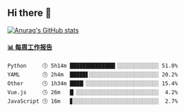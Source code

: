 ## Hi there 👋

[![Anurag's GitHub stats](https://github-readme-stats-orilights.vercel.app/api?username=orilights)](https://github.com/anuraghazra/github-readme-stats)

<!--
**OriLight152/OriLight152** is a ✨ _special_ ✨ repository because its `README.md` (this file) appears on your GitHub profile.

Here are some ideas to get you started:

- 🔭 I’m currently working on ...
- 🌱 I’m currently learning ...
- 👯 I’m looking to collaborate on ...
- 🤔 I’m looking for help with ...
- 💬 Ask me about ...
- 📫 How to reach me: ...
- 😄 Pronouns: ...
- ⚡ Fun fact: ...
-->

<!-- waka-box start -->
#### <a href="https://gist.github.com/92c8d5b388768c10efcba86e82b7c4fb" target="_blank">📊 每周工作报告</a>
```text
Python     🕓 5h14m ██████████████▎░░░░░░░░░░░░░ 51.0%
YAML       🕓 2h4m  █████▋░░░░░░░░░░░░░░░░░░░░░░ 20.2%
Other      🕓 1h34m ████▎░░░░░░░░░░░░░░░░░░░░░░░ 15.4%
Vue.js     🕓 26m   █▏░░░░░░░░░░░░░░░░░░░░░░░░░░  4.2%
JavaScript 🕓 16m   ▊░░░░░░░░░░░░░░░░░░░░░░░░░░░  2.7%
```
<!-- Powered by https://github.com/journey-ad/waka-box-go . -->
<!-- waka-box end -->
